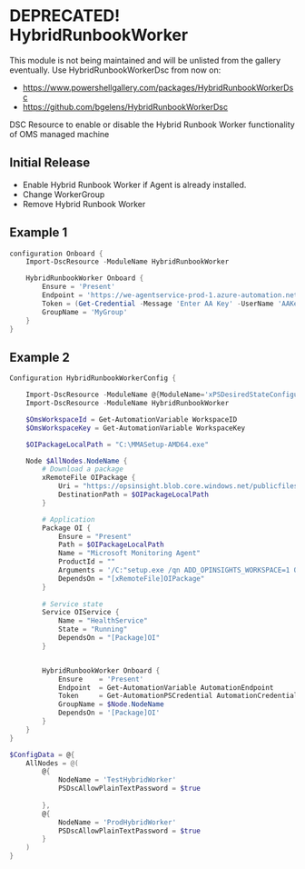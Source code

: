 # DEPRECATED! HybridRunbookWorker
This module is not being maintained and will be unlisted from the gallery eventually. 
Use HybridRunbookWorkerDsc from now on: 
* https://www.powershellgallery.com/packages/HybridRunbookWorkerDsc
* https://github.com/bgelens/HybridRunbookWorkerDsc

DSC Resource to enable or disable the Hybrid Runbook Worker functionality of OMS managed machine

## Initial Release
* Enable Hybrid Runbook Worker if Agent is already installed.
* Change WorkerGroup
* Remove Hybrid Runbook Worker

## Example 1
```powershell
configuration Onboard {
    Import-DscResource -ModuleName HybridRunbookWorker

    HybridRunbookWorker Onboard {
        Ensure = 'Present'
        Endpoint = 'https://we-agentservice-prod-1.azure-automation.net/accounts/<subid>'
        Token = (Get-Credential -Message 'Enter AA Key' -UserName 'AAKey')
        GroupName = 'MyGroup'
    }
}
```
## Example 2
```powershell
Configuration HybridRunbookWorkerConfig {

    Import-DscResource -ModuleName @{ModuleName='xPSDesiredStateConfiguration'; ModuleVersion='3.9.0.0'}
    Import-DscResource -ModuleName HybridRunbookWorker

    $OmsWorkspaceId = Get-AutomationVariable WorkspaceID
    $OmsWorkspaceKey = Get-AutomationVariable WorkspaceKey

    $OIPackageLocalPath = "C:\MMASetup-AMD64.exe"

    Node $AllNodes.NodeName {
        # Download a package
        xRemoteFile OIPackage {
            Uri = "https://opsinsight.blob.core.windows.net/publicfiles/MMASetup-AMD64.exe"
            DestinationPath = $OIPackageLocalPath
        }

        # Application
        Package OI {
            Ensure = "Present"
            Path = $OIPackageLocalPath
            Name = "Microsoft Monitoring Agent"
            ProductId = ""
            Arguments = '/C:"setup.exe /qn ADD_OPINSIGHTS_WORKSPACE=1 OPINSIGHTS_WORKSPACE_ID=' + $OmsWorkspaceID + ' OPINSIGHTS_WORKSPACE_KEY=' + $OmsWorkspaceKey + ' AcceptEndUserLicenseAgreement=1"'
            DependsOn = "[xRemoteFile]OIPackage"
        }
        
        # Service state
        Service OIService {
            Name = "HealthService"
            State = "Running"
            DependsOn = "[Package]OI"
        }


        HybridRunbookWorker Onboard {
            Ensure    = 'Present'
            Endpoint  = Get-AutomationVariable AutomationEndpoint
            Token     = Get-AutomationPSCredential AutomationCredential
            GroupName = $Node.NodeName
            DependsOn = '[Package]OI'
        }
    }
}

$ConfigData = @{
    AllNodes = @(
        @{
            NodeName = 'TestHybridWorker'
            PSDscAllowPlainTextPassword = $true
            
        },
        @{
            NodeName = 'ProdHybridWorker'
            PSDscAllowPlainTextPassword = $true
        }
    )
} 
```